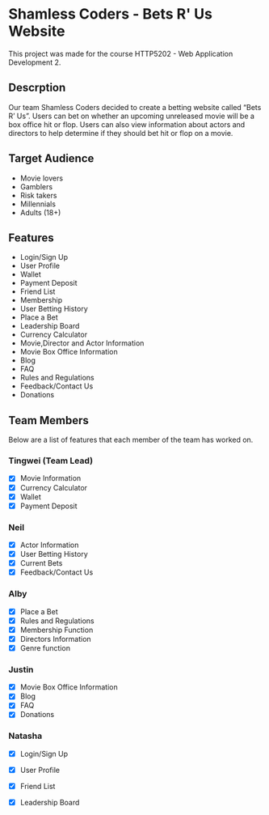 # Shamless Coders - Bets R' Us Website
This project was made for the course HTTP5202 - Web Application Development 2.

## Descrption
Our team Shamless Coders decided to create a betting website called “Bets R’ Us”. Users can bet on whether an upcoming unreleased movie will be a box office hit or flop. Users can also view information about actors and directors to help determine if they should bet hit or flop on a movie.

## Target Audience
- Movie lovers
- Gamblers
- Risk takers 
- Millennials 
- Adults (18+)

## Features
- Login/Sign Up
- User Profile
- Wallet
- Payment Deposit
- Friend List
- Membership
- User Betting History
- Place a Bet
- Leadership Board
- Currency Calculator
- Movie,Director and Actor Information
- Movie Box Office Information
- Blog
- FAQ
- Rules and Regulations
- Feedback/Contact Us
- Donations

## Team Members
Below are a list of features that each member of the team has worked on.

### Tingwei (Team Lead)
- [X] Movie Information
- [X] Currency Calculator
- [X] Wallet
- [X] Payment Deposit

### Neil
- [X] Actor Information
- [X] User Betting History
- [X] Current Bets
- [X] Feedback/Contact Us

### Alby
- [X] Place a Bet
- [X] Rules and Regulations
- [X] Membership Function
- [X] Directors Information
- [X] Genre function

### Justin
- [X] Movie Box Office Information
- [X] Blog
- [X] FAQ
- [X] Donations

### Natasha
- [X] Login/Sign Up
- [X] User Profile
- [X] Friend List
- [X] Leadership Board


